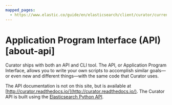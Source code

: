 ```yaml
---
mapped_pages:
  - https://www.elastic.co/guide/en/elasticsearch/client/curator/current/about-api.html
---
```


# Application Program Interface (API) [about-api]

Curator ships with both an API and CLI tool.  The API, or Application Program Interface, allows you to write your own scripts to accomplish similar goals—​or even new and different things—​with the same code that Curator uses.

The API documentation is not on this site, but is available at [http://curator.readthedocs.io/](http://curator.readthedocs.io/).  The Curator API is built using the [Elasticsearch Python API](elasticsearch-py://reference/elasticsearch/clients/python/index.md).

